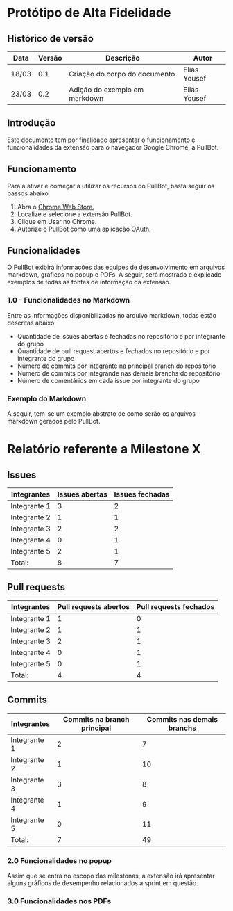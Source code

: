 # Protótipo de Alta Fidelidade

## Histórico de versão
Data | Versão | Descrição | Autor
--- | --- | --- | ---
18/03 | 0.1 | Criação do corpo do documento | Eliás Yousef
23/03 | 0.2 | Adição do exemplo em markdown | Eliás Yousef

## Introdução
Este documento tem por finalidade apresentar o funcionamento e funcionalidades da extensão para o navegador Google Chrome, a PullBot.

## Funcionamento
Para a ativar e começar a utilizar os recursos do PullBot, basta seguir os passos abaixo:
1. Abra o [Chrome Web Store.](https://chrome.google.com/webstore/category/extensions)
2. Localize e selecione a extensão PullBot.
3. Clique em Usar no Chrome.
4. Autorize o PullBot como uma aplicação OAuth.

## Funcionalidades
O PullBot exibirá informações das equipes de desenvolvimento em arquivos markdown, gráficos no popup e PDFs. A seguir, será mostrado e explicado exemplos de todas as fontes de informação da extensão.

### 1.0 - Funcionalidades no Markdown
Entre as informações disponibilizadas no arquivo markdown, todas estão descritas abaixo:
* Quantidade de issues abertas e fechadas no repositório e por integrante do grupo
* Quantidade de pull request abertos e fechados no repositório e por integrante do grupo
* Número de commits por integrante na principal branch do repositório
* Número de commits por integrande nas demais branchs do repositório
* Número de comentários em cada issue por integrante do grupo

### Exemplo do Markdown
A seguir, tem-se um exemplo abstrato de como serão os arquivos markdown gerados pelo PullBot.

# Relatório referente a Milestone X

## Issues
Integrantes | Issues abertas | Issues fechadas
--- | --- | ---
Integrante 1 | 3 | 2
Integrante 2 | 1 | 1
Integrante 3 | 2 | 2
Integrante 4 | 0 | 1
Integrante 5 | 2 | 1
Total: | 8 | 7 

## Pull requests
Integrantes | Pull requests abertos | Pull requests fechados
--- | --- | ---
Integrante 1 | 1 | 0
Integrante 2 | 1 | 1
Integrante 3 | 2 | 1
Integrante 4 | 0 | 1
Integrante 5 | 0 | 1
Total: | 4 | 4 

## Commits
Integrantes | Commits na branch principal | Commits nas demais branchs
--- | --- | ---
Integrante 1 | 2 | 7
Integrante 2 | 1 | 10
Integrante 3 | 3 | 8
Integrante 4 | 1 | 9
Integrante 5 | 0 | 11
Total: | 7 | 49

### 2.0 Funcionalidades no popup
Assim que se entra no escopo das milestonas, a extensão irá apresentar alguns gráficos de desempenho relacionados a sprint em questão. 

### 3.0 Funcionalidades nos PDFs